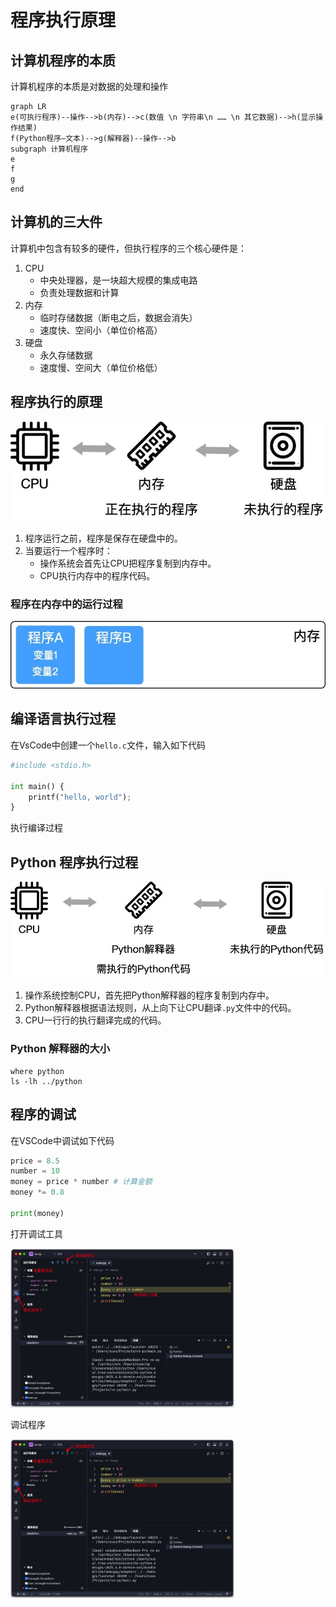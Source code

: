 

# 程序执行原理

## 计算机程序的本质

计算机程序的本质是对数据的处理和操作

```mermaid
graph LR
e(可执行程序)--操作-->b(内存)-->c(数值 \n 字符串\n …… \n 其它数据)-->h(显示操作结果)
f(Python程序—文本)-->g(解释器)--操作-->b
subgraph 计算机程序
e
f
g
end
```

## 计算机的三大件

计算机中包含有较多的硬件，但执行程序的三个核心硬件是：

1. CPU
   * 中央处理器，是一块超大规模的集成电路
   * 负责处理数据和计算
2. 内存
   * 临时存储数据（断电之后，数据会消失）
   * 速度快、空间小（单位价格高）
3. 硬盘
   * 永久存储数据
   * 速度慢、空间大（单位价格低）

## 程序执行的原理

![](https://raw.githubusercontent.com/hughxusu/lesson-py/develop/images/base/pppcHEV.jpg)

1. 程序运行之前，程序是保存在硬盘中的。
2. 当要运行一个程序时：
   * 操作系统会首先让CPU把程序复制到内存中。
   * CPU执行内存中的程序代码。

### 程序在内存中的运行过程

![](https://raw.githubusercontent.com/hughxusu/lesson-py/develop/images/base/pppcq4U.jpg)

## 编译语言执行过程

在VsCode中创建一个`hello.c`文件，输入如下代码

```python
#include <stdio.h>

int main() {
    printf("hello, world");
}
```

执行编译过程

## Python 程序执行过程

![](https://raw.githubusercontent.com/hughxusu/lesson-py/develop/images/base/pppcX34.jpg)

1. 操作系统控制CPU，首先把Python解释器的程序复制到内存中。
2. Python解释器根据语法规则，从上向下让CPU翻译`.py`文件中的代码。
3. CPU一行行的执行翻译完成的代码。

### Python 解释器的大小

```shell
where python 
ls -lh ../python
```

## 程序的调试

在VSCode中调试如下代码

```python
price = 8.5
number = 10
money = price * number # 计算金额
money *= 0.8

print(money)
```

打开调试工具

<img src="https://raw.githubusercontent.com/hughxusu/lesson-py/develop/images/base/Xnip2025-05-13_16-19-16.jpg" style="zoom:35%;" />

调试程序

<img src="https://raw.githubusercontent.com/hughxusu/lesson-py/develop/images/base/Xnip2025-05-13_16-19-16.jpg" style="zoom:35%;" />